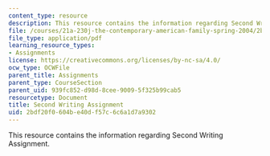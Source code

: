 ```yaml
---
content_type: resource
description: This resource contains the information regarding Second Writing Assignment.
file: /courses/21a-230j-the-contemporary-american-family-spring-2004/2bdf20f0604be40df57c6c6a1d7a9302_MIT21A_230JS04_secondassig.pdf
file_type: application/pdf
learning_resource_types:
- Assignments
license: https://creativecommons.org/licenses/by-nc-sa/4.0/
ocw_type: OCWFile
parent_title: Assignments
parent_type: CourseSection
parent_uid: 939fc852-d98d-8cee-9009-5f325b99cab5
resourcetype: Document
title: Second Writing Assignment
uid: 2bdf20f0-604b-e40d-f57c-6c6a1d7a9302
---
```

This resource contains the information regarding Second Writing Assignment.